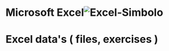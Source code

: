 # Microsoft Excel![Excel-Simbolo](https://github.com/userdanixdev/Excel/assets/132594952/2bf48ada-bd1f-4b4b-90e8-cfa56d1658f5)

### 
# Excel data's ( files, exercises )
#
#
